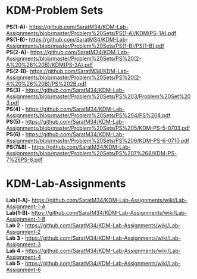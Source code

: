 # KDM-Problem Sets

**PS(1-A)-** https://github.com/SaratM34/KDM-Lab-Assignments/blob/master/Problem%20Sets/PS(1-A)/KDM(PS-1A).pdf <br />
**PS(1-B)-** https://github.com/SaratM34/KDM-Lab-Assignments/blob/master/Problem%20Sets/PS(1-B)/PS(1-B).pdf <br />
**PS(2-A)-** https://github.com/SaratM34/KDM-Lab-Assignments/blob/master/Problem%20Sets/PS%20(2-A%20%26%20B)/KDM(PS-2A).pdf <br />
**PS(2-B)-** https://github.com/SaratM34/KDM-Lab-Assignments/blob/master/Problem%20Sets/PS%20(2-A%20%26%20B)/PS%202B.pdf <br />
**PS(3) -** https://github.com/SaratM34/KDM-Lab-Assignments/blob/master/Problem%20Sets/PS%203/Problem%20Set%203.pdf <br />
**PS(4) -** https://github.com/SaratM34/KDM-Lab-Assignments/blob/master/Problem%20Sets/PS%204/PS%204.pdf <br />
**PS(5) -** https://github.com/SaratM34/KDM-Lab-Assignments/blob/master/Problem%20Sets/PS%205/KDM-PS-5-0703.pdf <br />
**PS(6) -** https://github.com/SaratM34/KDM-Lab-Assignments/blob/master/Problem%20Sets/PS%206/KDM-PS-6-0710.pdf <br />
**PS(7&8) -** https://github.com/SaratM34/KDM-Lab-Assignments/blob/master/Problem%20Sets/PS%207%268/KDM-PS-7%26PS-8.pdf

# KDM-Lab-Assignments

**Lab(1-A)-** https://github.com/SaratM34/KDM-Lab-Assignments/wiki/Lab-Assignment-1-A <br />
**Lab(1-B)-** https://github.com/SaratM34/KDM-Lab-Assignments/wiki/Lab-Assignment-1-B <br />
**Lab 2 -** https://github.com/SaratM34/KDM-Lab-Assignments/wiki/Lab-Assignment-2 <br />
**Lab 3 -**  https://github.com/SaratM34/KDM-Lab-Assignments/wiki/Lab-Assignment-3 <br />
**Lab 4 -** https://github.com/SaratM34/KDM-Lab-Assignments/wiki/Lab-Assignment-4 <br />
**Lab 5 -** https://github.com/SaratM34/KDM-Lab-Assignments/wiki/Lab-Assignment-6
 
